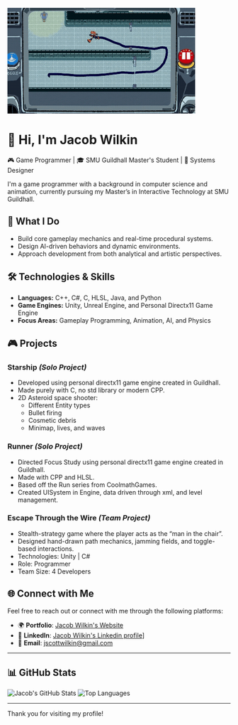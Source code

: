 ![Jacob Wilkin's Profile Banner](https://github.com/jswilkinSMU/jswilkinSMU/blob/main/escapettw%20(1).gif)

# 👋 Hi, I'm Jacob Wilkin

🎮 Game Programmer | 🎓 SMU Guildhall Master's Student | 🧠 Systems Designer

I'm a game programmer with a background in computer science and animation, currently pursuing my Master’s in Interactive Technology at SMU Guildhall.

## 🧠 What I Do

- Build core gameplay mechanics and real-time procedural systems.
- Design AI-driven behaviors and dynamic environments.
- Approach development from both analytical and artistic perspectives.

## 🛠️ Technologies & Skills

- **Languages:** C++, C#, C, HLSL, Java, and Python
- **Game Engines:** Unity, Unreal Engine, and Personal Directx11 Game Engine
- **Focus Areas:** Gameplay Programming, Animation, AI, and Physics

## 🎮 Projects

### Starship *(Solo Project)*
- Developed using personal directx11 game engine created in Guildhall.
- Made purely with C, no std library or modern CPP.
- 2D Asteroid space shooter:
  - Different Entity types
  - Bullet firing
  - Cosmetic debris
  - Minimap, lives, and waves

### Runner *(Solo Project)*
- Directed Focus Study using personal directx11 game engine created in Guildhall.
- Made with CPP and HLSL.
- Based off the Run series from CoolmathGames.
- Created UISystem in Engine, data driven through xml, and level management.

### Escape Through the Wire *(Team Project)*
- Stealth-strategy game where the player acts as the “man in the chair”.
- Designed hand-drawn path mechanics, jamming fields, and toggle-based interactions.
- Technologies: Unity | C#
- Role: Programmer
- Team Size: 4 Developers

## 🌐 Connect with Me

Feel free to reach out or connect with me through the following platforms:

- 🌍 **Portfolio**: [Jacob Wilkin's Website](https://sites.google.com/view/jacobwilkin/home)
- 💼 **LinkedIn**: [Jacob Wilkin's Linkedin profile](https://www.linkedin.com/in/jacob-wilkin-6ba91b231/)]
- 📧 **Email**: [jscottwilkin@gmail.com](mailto:jscottwilkin@gmail.com)

---

## 📊 GitHub Stats

![Jacob's GitHub Stats](https://github-readme-stats.vercel.app/api?username=jswilkinSMU&theme=algolia&show_icons=true)
![Top Languages](https://github-readme-stats.vercel.app/api/top-langs/?username=jswilkinSMU&theme=algolia&show_icons=true)

---

Thank you for visiting my profile!
